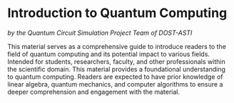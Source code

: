 # Introduction to Quantum Computing
*by the Quantum Circuit Simulation Project Team of DOST-ASTI*

<!-- This book is intended to introduce the field of quantum computing and its fundamentals to students, researchers, faculty and other professionals working in the scientific field. This material requires the reader to have knowledge in linear algebra, quantum mechanics, and computer algorithms. -->

<!-- This material is a guide intended to introduce quantum computing and its transformative potential. Intended for students, researchers, faculty, and other professionals working in the scientific field. This materials expects the reader to have knowledge on linear algebra, quantum mechanics, and computer algorithms. -->

This material serves as a comprehensive guide to introduce readers to the field of quantum computing and its potential impact to various fields. Intended for students, researchers, faculty, and other professionals within the scientific domain. This material provides a foundational understanding to quantum computing. Readers are expected to have prior knowledge of linear algebra, quantum mechanics, and computer algorithms to ensure a deeper comprehension and engagement with the material.